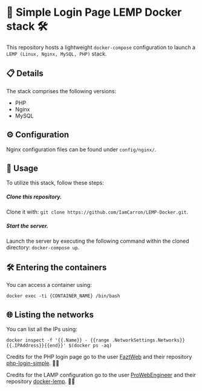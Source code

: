 # 🐳 Simple Login Page LEMP Docker stack 🛠️

This repository hosts a lightweight `docker-compose` configuration to launch a `LEMP (Linux, Nginx, MySQL, PHP)` stack.

## 📋 Details

The stack comprises the following versions:

* PHP
* Nginx
* MySQL

## ⚙️ Configuration

Nginx configuration files can be found under `config/nginx/`.

## 🚀 Usage

To utilize this stack, follow these steps:

##### Clone this repository.

Clone it with: `git clone https://github.com/IamCarron/LEMP-Docker.git`.

##### Start the server.

Launch the server by executing the following command within the cloned directory: `docker-compose up`.

## 🛠️ Entering the containers

You can access a container using:

`docker exec -ti {CONTAINER_NAME} /bin/bash`

## 🌐 Listing the networks

You can list all the IPs using:

`docker inspect -f '{{.Name}} - {{range .NetworkSettings.Networks}}{{.IPAddress}}{{end}}' $(docker ps -aq)`

Credits for the PHP login page go to the user [FaztWeb](https://github.com/FaztWeb) and their repository [php-login-simple](https://github.com/FaztWeb/php-login-simple). 🙌🎉

Credits for the LAMP configuration go to the user [ProWebEngineer](https://github.com/ProWebEngineer) and their repository [docker-lemp](https://github.com/ProWebEngineer/docker-lemp). 🙌🎉
